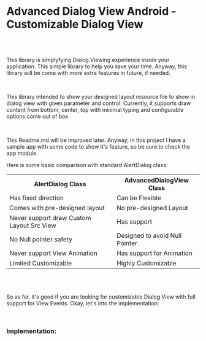 # Advanced Dialog View Android - Customizable Dialog View

<br />
<br />

This library is simplyfying Dialog Viewing experience inside your application. 
This simple library to help you save your time. 
Anyway, this library will be come with more extra features in future, if needed.

<br />

This library intended to show your designed layout resource file to show in dialog view with given parameter and control. 
Currently, it supports draw content from bottom, center, top with minimal typing and configurable options come out of box.

<br />

This Readme.md will be improved later. Anyway, in this project I have a sample app with some code to show it's feature, so be sure to check the app module.

Here is some basic comparison with standard AlertDialog class:


<table style="width:100%">
  <tr>
    <th>AlertDialog Class</th>
    <th>AdvancedDialogView Class</th>
  </tr>
  <tr>
    <td>Has fixed direction</td>
    <td>Can be Flexible</td>
  </tr>
  <tr>
    <td>Comes with pre-designed layout</td>
    <td>No pre-designed Layout</td>
  </tr>
  
   <tr>
    <td>Never support draw Custom Layout Src View</td>
    <td>Has support</td>
  </tr>
  
  <tr>
  <td> No Null pointer safety </td>
  <td> Designed to avoid Null Pointer </td>
 </tr>
 
  <tr>
    <td>Never support View Animation</td>
    <td>Has support for Animation</td>
  </tr>
  
   <tr>
    <td>Limited Customizable</td>
    <td>Highly Customizable</td>
  </tr>
 
 
</table>

<br />
<br />

So as far, it's good if you are looking for customizable Dialog View with full support for View Events. Okay, let's into the implementation:

<br />

<h3> Implementation: </h3>

<br />

